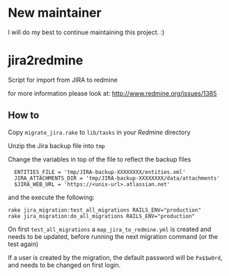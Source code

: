 <h1>New maintainer</h1>
I will do my best to continue maintaining this project. :)


jira2redmine
============

Script for import from JIRA to redmine

for more information please look at: http://www.redmine.org/issues/1385

## How to

Copy `migrate_jira.rake` to `lib/tasks` in your *Redmine* directory 

Unzip the Jira backup file into `tmp`

Change the variables in top of the file to reflect the backup files

```
  ENTITIES_FILE = 'tmp/JIRA-backup-XXXXXXXX/entities.xml'
  JIRA_ATTACHMENTS_DIR = 'tmp/JIRA-backup-XXXXXXXX/data/attachments'
  $JIRA_WEB_URL = 'https://<unix-url>.atlassian.net'
```

and the execute the following:

```
rake jira_migration:test_all_migrations RAILS_ENV="production"
rake jira_migration:do_all_migrations RAILS_ENV="production"
```

On first `test_all_migrations` a `map_jira_to_redmine.yml` is created and needs to be updated, before running the next migration command (or the test again) 

If a user is created by the migration, the default password will be `Pa$$w0rd`, and needs to be changed on first login.
